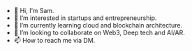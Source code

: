 - 👋 Hi, I’m Sam.
- 👀 I’m interested in startups and entrepreneurship.
- 🌱 I’m currently learning cloud and blockchain architecture.
- 💞️ I’m looking to collaborate on Web3, Deep tech and AI/AR.
- 📫 How to reach me via DM.

<!---
HandyTazman/HandyTazman is a ✨ special ✨ repository because its `README.md` (this file) appears on your GitHub profile.
You can click the Preview link to take a look at your changes.
--->
